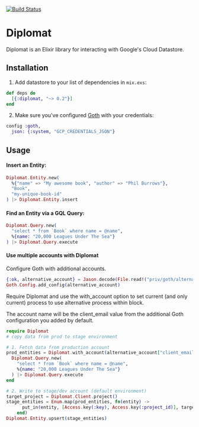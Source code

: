 [![Build Status](https://travis-ci.org/peburrows/diplomat.svg?branch=master)](https://travis-ci.org/peburrows/diplomat)

# Diplomat

Diplomat is an Elixir library for interacting with Google's Cloud Datastore.

## Installation

  1. Add datastore to your list of dependencies in `mix.exs`:

  ```elixir
  def deps do
    [{:diplomat, "~> 0.2"}]
  end
  ```

  2. Make sure you've configured [Goth](https://github.com/peburrows/goth) with your credentials:

  ```elixir
  config :goth,
    json: {:system, "GCP_CREDENTIALS_JSON"}
  ```

## Usage

#### Insert an Entity:

```elixir
Diplomat.Entity.new(
  %{"name" => "My awesome book", "author" => "Phil Burrows"},
  "Book",
  "my-unique-book-id"
) |> Diplomat.Entity.insert
```

#### Find an Entity via a GQL Query:

```elixir
Diplomat.Query.new(
  "select * from `Book` where name = @name",
  %{name: "20,000 Leagues Under The Sea"}
) |> Diplomat.Query.execute
```


#### Use multiple accounts with Diplomat
Configure Goth with additional accounts.
```elixir
{:ok, alternative_account} = Jason.decode(File.read!("priv/goth/alternative-account.json"))
Goth.Config.add_config(alternative_account)
```

Require Diplomat and use the with_account option to set current (and only current) process to use alternative process within block. 

The account name will be the client_email value from the additional Goth configuration you added by default.

```elixir
require Diplomat
# copy data from prod to stage environment

# 1. Fetch data from production account
prod_entities = Diplomat.with_account(alternative_account["client_email"]) do
  Diplomat.Query.new(
    "select * from `Book` where name = @name",
    %{name: "20,000 Leagues Under The Sea"}
  ) |> Diplomat.Query.execute
end

# 2. Write to stage/dev account (default environment)
target_project = Diplomat.Client.project()
stage_entities = Enum.map(prod_entities, fn(entity) ->
      put_in(entity, [Access.key(:key), Access.key(:project_id)], target_project)
    end)
Diplomat.Entity.upsert(stage_entities)
```





